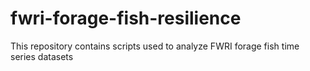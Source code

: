# fwri-forage-fish-resilience
This repository contains scripts used to analyze FWRI forage fish time series datasets
